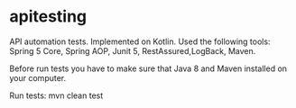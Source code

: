 # apitesting
API automation tests. Implemented on Kotlin. 
Used the following tools: Spring 5 Core, Spring AOP, Junit 5, RestAssured,LogBack, Maven.

Before run tests you have to make sure that Java 8 and Maven installed on your computer.

Run tests:
mvn clean test
